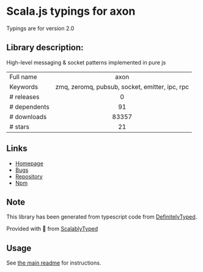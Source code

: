 
# Scala.js typings for axon

Typings are for version 2.0

## Library description:
High-level messaging & socket patterns implemented in pure js

|                    |                 |
| ------------------ | :-------------: |
| Full name          | axon |
| Keywords           | zmq, zeromq, pubsub, socket, emitter, ipc, rpc |
| # releases         | 0 |
| # dependents       | 91 |
| # downloads        | 83357 |
| # stars            | 21 |

## Links
- [Homepage](https://github.com/visionmedia/axon#readme)
- [Bugs](https://github.com/visionmedia/axon/issues)
- [Repository](https://github.com/visionmedia/axon)
- [Npm](https://www.npmjs.com/package/axon)
    


## Note
This library has been generated from typescript code from [DefinitelyTyped](https://definitelytyped.org).

Provided with :purple_heart: from [ScalablyTyped](https://github.com/oyvindberg/ScalablyTyped)

## Usage
See [the main readme](../../readme.md) for instructions.


